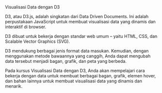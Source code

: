 Visualisasi Data dengan D3

D3, atau D3.js, adalah singkatan dari Data Driven Documents. Ini adalah perpustakaan JavaScript untuk membuat visualisasi data yang dinamis dan interaktif di browser.

D3 dibuat untuk bekerja dengan standar web umum – yaitu HTML, CSS, dan Scalable Vector Graphics (SVG).

D3 mendukung berbagai jenis format data masukan. Kemudian, dengan menggunakan metode bawaannya yang canggih, Anda dapat mengubah data tersebut menjadi bagan, grafik, dan peta yang berbeda.

Pada kursus Visualisasi Data dengan D3, Anda akan mempelajari cara bekerja dengan data untuk membuat berbagai bagan, grafik, elemen hover, dan bahan lainnya untuk membuat visualisasi data yang dinamis dan menarik.
